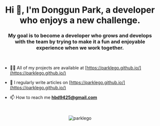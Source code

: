 <h1 align="center">Hi 👋, I'm Donggun Park, a developer who enjoys a new challenge.</h1>
<h3 align="center">My goal is to become a developer who grows and develops with the team by trying to make it a fun and enjoyable experience when we work together.</h3>

<br/>

- 👨‍💻 All of my projects are available at [https://parklego.github.io/](https://parklego.github.io/)

- 📝 I regularly write articles on [https://parklego.github.io/](https://parklego.github.io/)

- 📫 How to reach me **hbd9425@gmail.com**

<br/>

<p align="center"> <img src="https://komarev.com/ghpvc/?username=parklego&label=Profile%20views&color=0e75b6&style=flat" alt="parklego" /> </p>

